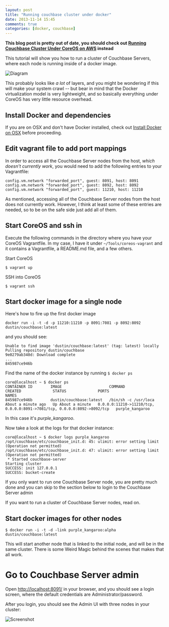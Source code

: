 ```yaml
---
layout: post
title: "Running couchbase cluster under docker"
date: 2013-11-14 15:45
comments: true
categories: [docker, couchbase]
---
```


**This blog post is pretty out of date, you should check out [Running Couchbase Cluster Under CoreOS on AWS](http://tleyden.github.io/blog/2014/11/01/running-couchbase-cluster-under-coreos-on-aws/) instead**

This tutorial will show you how to run a cluster of Couchbase Servers, where each node is running inside of a docker image.

![Diagram](http://cl.ly/image/2G0h381N3o42/docker%20couchbase%20cluster.png)

This probably looks like _a lot_ of layers, and you might be wondering if this will make your system crawl -- but bear in mind that the Docker virtualization model is very lightweight, and so basically everything under CoreOS has very little resource overhead.

## Install Docker and dependencies

If you are on OSX and don't have Docker installed, check out [Install Docker on OSX](http://tleyden.github.io/blog/2013/11/12/docker-on-osx/) before proceeding.

## Edit vagrant file to add port mappings

In order to access all the Couchbase Server nodes from the host, _which doesn't currently work_, you would need to add the following entries to your Vagrantfile:

```
config.vm.network "forwarded_port", guest: 8091, host: 8091
config.vm.network "forwarded_port", guest: 8092, host: 8092
config.vm.network "forwarded_port", guest: 11210, host:	11210
```

As mentioned, accessing all of the Couchbase Server nodes from the host does not currently work.  However, I think at least some of these entries are needed, so to be on the safe side just add all of them.

## Start CoreOS and ssh in

Execute the following commands in the directory where you have your CoreOS Vagrantfile.  In my case, I have it under `~/Tools/coreos-vagrant` and it contains a Vagrantfile, a README.md file, and a few others.

Start CoreOS

```
$ vagrant up
```

SSH into CoreOS

```
$ vagrant ssh
```

## Start docker image for a single node

Here's how to fire up the first docker image

```
docker run -i -t -d -p 11210:11210 -p 8091:7081 -p 8092:8092 dustin/couchbase:latest
```
and you should see:

```
Unable to find image 'dustin/couchbase:latest' (tag: latest) locally
Pulling repository dustin/couchbase
9e0279ab340d: Download complete
...
845987ce946b
```

Find the name of the docker instance by running `$ docker ps`

```
core@localhost ~ $ docker ps
CONTAINER ID        IMAGE                     COMMAND                CREATED              STATUS              PORTS                                                                      NAMES
845987ce946b        dustin/couchbase:latest   /bin/sh -c /usr/loca   About a minute ago   Up About a minute   0.0.0.0:11210->11210/tcp, 0.0.0.0:8091->7081/tcp, 0.0.0.0:8092->8092/tcp   purple_kangaroo
```

In this case it's *purple_kangaroo*. 

Now take a look at the logs for that docker instance:

```
core@localhost ~ $ docker logs purple_kangaroo
/opt/couchbase/etc/couchbase_init.d: 45: ulimit: error setting limit (Operation not permitted)
/opt/couchbase/etc/couchbase_init.d: 47: ulimit: error setting limit (Operation not permitted)
 * Started couchbase-server
Starting cluster
SUCCESS: init 127.0.0.1
SUCCESS: bucket-create
```

If you only want to run one Couchbase Server node, you are pretty much done and you can skip to the section below to login to the Couchbase Server admin

If you want to run a cluster of Couchbase Server nodes, read on.

## Start docker images for other nodes

```
$ docker run -i -t -d -link purple_kangaroo:alpha dustin/couchbase:latest
```

This will start another node that is linked to the initial node, and will be in the same cluster.  There is some Weird Magic behind the scenes that makes that all work.

# Go to Couchbase Server admin

Open [http://localhost:8091/](http://localhost:8091/) in your browser, and you should see a login screen, where the default credentials are Administrator/password. 

After you login, you should see the Admin UI with three nodes in your cluster:

![Screenshot](http://cl.ly/image/2K3i1v2w3H0E/Screen%20Shot%202013-11-14%20at%204.47.18%20PM.png)







